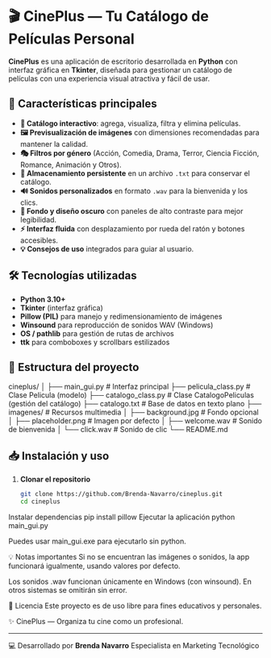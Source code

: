 # 🎬 CinePlus — Tu Catálogo de Películas Personal

**CinePlus** es una aplicación de escritorio desarrollada en **Python** con interfaz gráfica en **Tkinter**, diseñada para gestionar un catálogo de películas con una experiencia visual atractiva y fácil de usar.

## 🚀 Características principales
- **🎥 Catálogo interactivo**: agrega, visualiza, filtra y elimina películas.
- **🖼 Previsualización de imágenes** con dimensiones recomendadas para mantener la calidad.
- **🎭 Filtros por género** (Acción, Comedia, Drama, Terror, Ciencia Ficción, Romance, Animación y Otros).
- **💾 Almacenamiento persistente** en un archivo `.txt` para conservar el catálogo.
- **🔊 Sonidos personalizados** en formato `.wav` para la bienvenida y los clics.
- **🌆 Fondo y diseño oscuro** con paneles de alto contraste para mejor legibilidad.
- **⚡ Interfaz fluida** con desplazamiento por rueda del ratón y botones accesibles.
- **💡 Consejos de uso** integrados para guiar al usuario.

## 🛠 Tecnologías utilizadas
- **Python 3.10+**
- **Tkinter** (interfaz gráfica)
- **Pillow (PIL)** para manejo y redimensionamiento de imágenes
- **Winsound** para reproducción de sonidos WAV (Windows)
- **OS / pathlib** para gestión de rutas de archivos
- **ttk** para comboboxes y scrollbars estilizados

## 📂 Estructura del proyecto
cineplus/
│
├── main_gui.py # Interfaz principal
├── pelicula_class.py # Clase Pelicula (modelo)
├── catalogo_class.py # Clase CatalogoPeliculas (gestión del catálogo)
├── catalogo.txt # Base de datos en texto plano
├── imagenes/ # Recursos multimedia
│ ├── background.jpg # Fondo opcional
│ ├── placeholder.png # Imagen por defecto
│ ├── welcome.wav # Sonido de bienvenida
│ └── click.wav # Sonido de clic
└── README.md


## 📥 Instalación y uso
1. **Clonar el repositorio**  
   ```bash
   git clone https://github.com/Brenda-Navarro/cineplus.git
   cd cineplus

Instalar dependencias
pip install pillow
Ejecutar la aplicación
python main_gui.py

Puedes usar main_gui.exe para ejecutarlo sin python.

💡 Notas importantes
Si no se encuentran las imágenes o sonidos, la app funcionará igualmente, usando valores por defecto.

Los sonidos .wav funcionan únicamente en Windows (con winsound). En otros sistemas se omitirán sin error.

📜 Licencia
Este proyecto es de uso libre para fines educativos y personales.

✨ CinePlus — Organiza tu cine como un profesional.

---
💻 Desarrollado por **Brenda Navarro**  Especialista en Marketing Tecnológico








